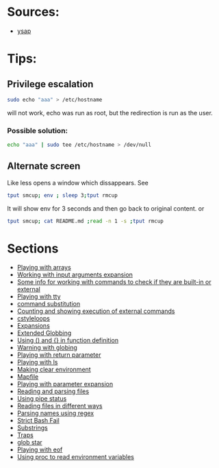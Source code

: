 # Sources:
- [ysap](https://www.youtube.com/watch?v=KwRow9DdFJ0)
# Tips:
## Privilege escalation
```bash
sudo echo "aaa" > /etc/hostname
```
will not work, echo was run as root, but the redirection is run as the user.

### Possible solution:
```bash
echo "aaa" | sudo tee /etc/hostname > /dev/null
```
## Alternate screen
Like less opens a window which dissappears. See
```bash
tput smcup; env ; sleep 3;tput rmcup
```
It will show env for 3 seconds and then go back to original content.
or
```bash
tput smcup; cat README.md ;read -n 1 -s ;tput rmcup
```

# Sections
- [ Playing with arrays](./sections/arrays.md)
- [ Working with input arguments expansion](./sections/basharguments.md)
- [ Some info for working with commands to check if they are built-in or external](./sections/checking_commands.md)
- [ Playing with tty](./sections/checking_the_kind_of_output.md)
- [ command substitution](./sections/command_substitution.md)
- [ Counting and showing execution of external commands](./sections/counting_commands.md)
- [ cstyleloops](./sections/cstyleloops.md)
- [ Expansions](./sections/expansions.md)
- [ Extended Globbing](./sections/extended_globbing.md)
- [ Using () and {} in function definition](./sections/function_definition.md)
- [ Warning with globing](./sections/globing_failures.md)
- [ Playing with return parameter](./sections/local_return_status.md)
- [ Playing with ls](./sections/lsfun.md)
- [ Making clear environment](./sections/making_clear_environment.md)
- [ Mapfile](./sections/mapfile_usage.md)
- [ Playing with parameter expansion](./sections/parameters_expansion.md)
- [ Reading and parsing files](./sections/parsingline.md)
- [ Using pipe status](./sections/pipe_status.md)
- [ Reading files in different ways](./sections/read_file.md)
- [ Parsing names using regex](./sections/regexpparsing.md)
- [ Strict Bash Fail](./sections/Strict_Bash_Fail.md)
- [ Substrings](./sections/substrings.md)
- [ Traps](./sections/traps.md)
- [ glob star](./sections/twoasterix.md)
- [ Playing with eof](./sections/using_eof.md)
- [ Using proc to read environment variables](./sections/using_proc_for_environment.md)
